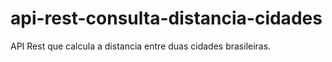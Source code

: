 # api-rest-consulta-distancia-cidades
API Rest que calcula a distancia entre duas cidades brasileiras.
